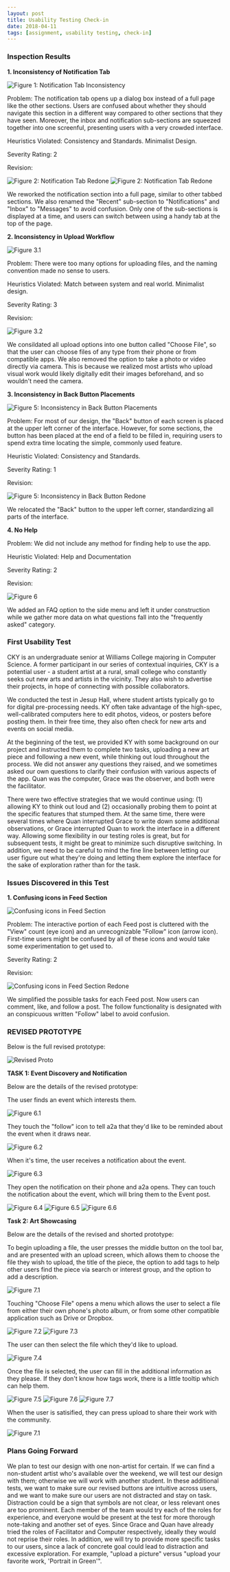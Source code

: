 ```yaml
---
layout: post
title: Usability Testing Check-in
date: 2018-04-11
tags: [assignment, usability testing, check-in]
---
```


### Inspection Results

**1. Inconsistency of Notification Tab**

![Figure 1: Notification Tab Inconsistency](/img/Event7.jpg)

Problem: The notification tab opens up  a dialog box instead of a full page like the other sections. Users are confused about whether they should navigate this section in a different way compared to other sections that they have seen. Moreover, the inbox and notification sub-sections are squeezed together into one screenful, presenting users with a very crowded interface.

Heuristics Violated: Consistency and Standards. Minimalist Design.

Severity Rating: 2

Revision:

![Figure 2: Notification Tab Redone](/img/Messages.jpg) <!-- .element height="50%" width="50%" -->
![Figure 2: Notification Tab Redone](/img/Notifications.jpg)

We reworked the notification section into a full page, similar to other tabbed sections. We also renamed the "Recent" sub-section to "Notifications" and "Inbox" to "Messages" to avoid confusion. Only one of the sub-sections is displayed at a time, and users can switch between using a handy tab at the top of the page.

**2. Inconsistency in Upload Workflow**

![Figure 3.1](/img/Upload1.jpg)

Problem: There were too many options for uploading files, and the naming convention made no sense to users.

Heuristics Violated: Match between system and real world. Minimalist design.

Severity Rating: 3

Revision:

![Figure 3.2](/img/Upload.2.1.jpg)

We consildated all upload options into one button called "Choose File", so that the user can choose files of any type from their phone or from compatible apps. We also removed the option to take a photo or video directly via camera. This is because we realized most artists who upload visual work would likely digitally edit their images beforehand, and so wouldn't need the camera.


**3. Inconsistency in Back Button Placements**

![Figure 5: Inconsistency in Back Button Placements](/img/Edit1.jpg)

Problem: For most of our design, the "Back" button of each screen is placed at the upper left corner of the interface. However, for some sections, the button has been placed at the end of a field to be filled in, requiring users to spend extra time locating the simple, commonly used feature.

Heuristic Violated: Consistency and Standards.

Severity Rating: 1

Revision:

![Figure 5: Inconsistency in Back Button Redone](/img/Edit1b.JPG)

We relocated the "Back" button to the upper left corner, standardizing all parts of the interface.

**4. No Help**

Problem: We did not include any method for finding help to use the app.

Heuristic Violated: Help and Documentation

Severity Rating: 2

Revision:

![Figure 6](/img/FAQ.jpg)

We added an FAQ option to the side menu and left it under construction while we gather more data on what questions fall into the "frequently asked" category.

### First Usability Test

CKY is an undergraduate senior at Williams College majoring in Computer Science. A former participant in our series of contextual inquiries, CKY is a potential user - a student artist at a rural, small college who constantly seeks out new arts and artists in the vicinity. They also wish to advertise their projects, in hope of connecting with possible collaborators.

We conducted the test in Jesup Hall, where student artists typically go to for digital pre-processing needs. KY often take advantage of the high-spec, well-calibrated computers here to edit photos, videos, or posters before posting them. In their free time, they also often check for new arts and events on social media.

At the beginning of the test, we provided KY with some background on our project and instructed them to complete two tasks, uploading a new art piece and following a new event, while thinking out loud throughout the process. We did not answer any questions they raised, and we sometimes asked our own questions to clarify their confusion with various aspects of the app. Quan was the computer, Grace was the observer, and both were the facilitator.

There were two effective strategies that we would continue using: (1) allowing KY to think out loud and (2) occasionally probing them to point at the specific features that stumped them. At the same time, there were several times where Quan interrupted Grace to write down some additional observations, or Grace interrupted Quan to work the interface in a different way. Allowing some flexibility in our testing roles is great, but for subsequent tests, it might be great to minimize such disruptive switching. In addition, we need to be careful to mind the fine line between letting our user figure out what they're doing and letting them explore the interface for the sake of exploration rather than for the task.

### Issues Discovered in this Test

**1. Confusing icons in Feed Section**

![Confusing icons in Feed Section](/img/Discover1.jpg)

Problem: The interactive portion of each Feed post is cluttered with the "View" count (eye icon) and an unrecognizable "Follow" icon (arrow icon). First-time users might be confused by all of these icons and would take some experimentation to get used to.

Severity Rating: 2

Revision:

![Confusing icons in Feed Section Redone](/img/New_Buttons.jpg)

We simplified the possible tasks for each Feed post. Now users can comment, like, and follow a post. The follow functionality is designated with an conspicuous written "Follow" label to avoid confusion.

### REVISED PROTOTYPE

Below is the full revised prototype:

![Revised Proto](/img/Full_Proto2.jpg)

**TASK 1: Event Discovery and Notification**

Below are the details of the revised prototype:

The user finds an event which interests them.

![Figure 6.1](/img/Event.2.1.jpg)

They touch the "follow" icon to tell a2a that they'd like to be reminded about the event when it draws near.

![Figure 6.2](/img/Event.2.2.jpg)

When it's time, the user receives a notification about the event.

![Figure 6.3](/img/Event.2.3.jpg)

They open the notification on their phone and a2a opens. They can touch the notification about the event, which will bring them to the Event post.

![Figure 6.4](/img/Notifications.jpg)
![Figure 6.5](/img/Event.2.5.jpg)
![Figure 6.6](/img/Event.2.6.jpg)

**Task 2: Art Showcasing**

Below are the details of the revised and shorted prototype:

To begin uploading a file, the user presses the middle button on the tool bar, and are presented with an upload screen, which allows them to choose the file they wish to upload, the title of the piece, the option to add tags to help other users find the piece via search or interest group, and the option to add a description.

![Figure 7.1](/img/Upload.2.1.jpg)

Touching "Choose File" opens a menu which allows the user to select a file from either their own phone's photo album, or from some other compatible application such as Drive or Dropbox.

![Figure 7.2](/img/Upload.2.2.jpg)
![Figure 7.3](/img/Upload.2.3.jpg)

The user can then select the file which they'd like to upload.

![Figure 7.4](/img/Upload.2.4.jpg)

Once the file is selected, the user can fill in the additional information as they please. If they don't know how tags work, there is a little tooltip which can help them.

![Figure 7.5](/img/Upload.2.5.jpg)
![Figure 7.6](/img/Upload.2.6.jpg)
![Figure 7.7](/img/Upload.2.7.jpg)

When the user is satisified, they can press upload to share their work with the community.

![Figure 7.1](/img/Upload.2.8.jpg)

### Plans Going Forward

We plan to test our design with one non-artist for certain. If we can find a non-student artist who's available over the weekend, we will test our design with them; otherwise we will work with another student. In these additional tests, we want to make sure our revised buttons are intuitive across users, and we want to make sure our users are not distracted and stay on task. Distraction could be a sign that symbols are not clear, or less relevant ones are too prominent. Each member of the team would try each of the roles for experience, and everyone would be present at the test for more thorough note-taking and another set of eyes. Since Grace and Quan have already tried the roles of Facilitator and Computer respectively, ideally they would not reprise their roles. In addition, we will try to provide more specific tasks to our users, since a lack of concrete goal could lead to distraction and excessive exploration. For example, "upload a picture" versus "upload your favorite work, 'Portrait in Green'".
